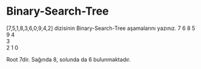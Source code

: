 # Binary-Search-Tree

[7,5,1,8,3,6,0,9,4,2] dizisinin Binary-Search-Tree aşamalarını yazınız.
                  7 
                6    8
              5         9
            4        
          3                     
         2
        1
       0      
 
 
 Root 7dir. Sağında 8, solunda da 6 bulunmaktadır.
